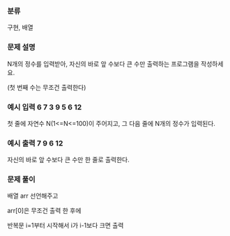### 분류

구현, 배열

### 문제 설명

<p>
N개의 정수를 입력받아, 자신의 바로 앞 수보다 큰 수만 출력하는 프로그램을 작성하세요.
</p>
<p>
(첫 번째 수는 무조건 출력한다)
</p>


### 예시 입력  6   7 3 9 5 6 12

 <p>첫 줄에 자연수 N(1<=N<=100)이 주어지고, 그 다음 줄에 N개의 정수가 입력된다.
</p>


### 예시 출력 7 9 6 12

 <p>자신의 바로 앞 수보다 큰 수만 한 줄로 출력한다.</p>


### 문제 풀이
<p> 배열 arr 선언해주고 </p>
<p>
  arr[0]은 무조건 출력 한 후에
</p>
<p>
반복문 i=1부터 시작해서 i가 i-1보다 크면 출력
</p>
